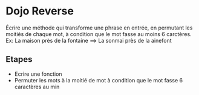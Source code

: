 # Dojo Reverse

Écrire une méthode qui transforme une phrase en entrée, en permutant les moitiés de chaque mot, à condition que le mot fasse au moins 6 carctères.
Ex: La maison près de la fontaine ==> La sonmai près de la ainefont

## Etapes
* Ecrire une fonction
* Permuter les mots à la moitié de mot à condition que le mot fasse 6 caractères au min

